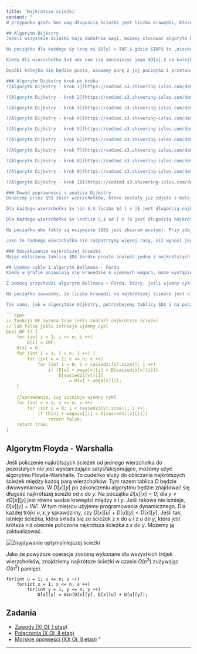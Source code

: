 ```yaml
---
title: 'Najkrótsze ścieżki'
content: "
W przypadku grafu bez wag długością ścieżki jest liczba krawędzi, które na niej leżą. Znajdowanie najkrótszej między dwoma wierzchołkami można wykonać poprzez wywołanie algorytmu BFS. Dużo ciekawsze są grafy ważone, gdzie długością ścieżki jest suma wag krawędzi, które się na niej znajdują.

## Algorytm Dijkstry
Jeżeli wszystkie ścieżki mają dodatnie wagi, możemy stosować algorytm Dijkstry. Znajduje on długości najkrótszych ścieżek między wybranym wierzchołkiem $x$ a wszystkimi innymi. Do jego implementacji użyjemy kolejki priorytetowej $q$ i tablicy $D.$ W $D[k]$ po zakończeniu programu będzie się znajdować długość najkrótszej ścieżki biegnącej z $x$ do $k.$

Na początku dla każdego $y \neq x$ $D[y] = INF,$ gdzie $INF$ to „nieskończoność”. Ponieważ nie jesteśmy w stanie trzymać jej w pamięci komputera, wystarczy, że naszą „nieskończonością” będzie duża liczba, większa niż długość najdłuższej możliwej do uzyskania najkrótszej ścieżki – sumy wag wszystkich krawędzi znajdujących się w grafie. Jeżeli po zakończeniu algorytmu dla wierzchołka $k$ zachodzi $D[k] = INF,$ nie istnieje ścieżka między $x$ a $k.$

Kiedy dla wierzchołka $v$ uda nam się zmniejszyć jego $D[v],$ na kolejkę priorytetową wrzucimy parę $(-D[v], v).$ Z przodu zawsze znajdzie się największy element – ten, którego $D[v]$ jest najmniejsze. Najkrótsza ścieżka między $x$ a $x$ to ścieżka pusta – $D[x] = 0.$ Możemy więc wrzucić parę $(0, v)$ na naszą kolejkę.

Dopóki kolejka nie będzie pusta, usuwamy parę z jej początku i przetwarzamy wierzchołek $v,$ który był jej częścią. Niech $u$ będzie sąsiadem $v,$ a krawędź, która je łączy ma wagę $c.$ Z $x$ do $v$ mogliśmy przejść ścieżką o długości $D[v],$ natomiast z $v$ do $u$ prowadzi ścieżka o długości $c.$ Oznacza to, że istnieje ścieżka z $x$ do $u$ o długości $D[v] + c.$ Jeśli $D[v] + c$ jest mniejsze od aktualnego $D[u],$ możemy zaktualizować $D[u]$ i wrzucić parę $(-D[u], u)$ na kolejkę priorytetową.

### Algorytm Dijkstry krok po kroku
![Algorytm Dijkstry - krok 1](https://codimd.s3.shivering-isles.com/demo/uploads/upload_9d219c4c5f38a15e04955ef2f4b48444.png)

![Algorytm Dijkstry - krok 2](https://codimd.s3.shivering-isles.com/demo/uploads/upload_16549d45697f0f566fe9378c5f893c12.png)

![Algorytm Dijkstry - krok 3](https://codimd.s3.shivering-isles.com/demo/uploads/upload_630c1a81703e9463dfdaa0d3d00118c8.png)

![Algorytm Dijkstry - krok 4](https://codimd.s3.shivering-isles.com/demo/uploads/upload_3dabd09f8de00dc03b798656401ddd65.png)

![Algorytm Dijkstry - krok 5](https://codimd.s3.shivering-isles.com/demo/uploads/upload_f40dc2f29858d48b2fd8f0d18063c072.png)

![Algorytm Dijkstry - krok 6](https://codimd.s3.shivering-isles.com/demo/uploads/upload_e0adca051387befda19bb0cd07b49f61.png)

![Algorytm Dijkstry - krok 7](https://codimd.s3.shivering-isles.com/demo/uploads/upload_5c5dfffaf40943eeb4a53642c3979097.png)

![Algorytm Dijkstry - krok 8](https://codimd.s3.shivering-isles.com/demo/uploads/upload_4b10bac56e1bd6c29bd060a4f86ef33a.png)

![Algorytm Dijkstry - krok 9](https://codimd.s3.shivering-isles.com/demo/uploads/upload_732e5cd31e135bcf3a422ac92a170fca.png)

![Algorytm Dijkstry - krok 10](https://codimd.s3.shivering-isles.com/demo/uploads/upload_c28f77352306c7e907be1c24a6d6ce88.png)

### Dowód poprawności i analiza Dijkstry
Oznaczmy przez $S$ zbiór wierzchołków, które zostały już zdjęte z kolejki. Dowód opiera się na następujących dwóch faktach (niezmiennikach), prawdziwych przez cały czas trwania algorytmu:

Dla każdego wierzchołka $v \in S,$ liczba $d [ v ]$ jest długością najkrótszej ścieżki od $s$ do $v.$

Dla każdego wierzchołka $v \not\in S,$ $d [ v ]$ jest długością najkrótszej krawędzi do $v$ prowadzącej tylko przez wierzchołki z $S.$

Na początku oba fakty są oczywiste ($S$ jest zbiorem pustym). Przy zdejmowaniu wierzchołka $u$ z kolejki wiemy, na podstawie faktu 2, że nie da się do niego dojść żadną krótszą drogą przez wierzchołki z $S.$ Z drugiej strony, ponieważ $u$ ma najniższy priorytet, przejście przez jakikolwiek inny wierzchołek spoza $S$ dałoby od razu co najmniej tak samo długą ścieżkę. A zatem dołączając wierzchołek $u$ do $S,$ zachowujemy prawdziwość faktu 1. Następnie musimy uwzględnić fakt, że najkrótsza ścieżka do jakiegoś wierzchołka $v$ po wierzchołkach z nowego zbioru $S$ może teraz zawierać wierzchołek $u.$ Ale wtedy musi on być ostatnim na niej wierzchołkiem (do każdego innego dałoby się dojść krócej, nie używając $u,$ a zatem jej długość równa jest $d [ u ] + w ( u , v )$ i zostanie prawidłowo obliczona w następnym kroku algorytmu.

Jako że żadnego wierzchołka nie rozpatrzymy więcej razy, niż wynosi jego stopień, a operacje na kolejce priorytetowej zajmują czas logarytmiczny, złożoność czasowa całego algorytmu wyniesie $O((n + m) \ log (n + m)),$ gdzie $n$ i $m$ to kolejno liczba wierzchołków i krawędzi.

### Odzyskiwanie najkrótszej ścieżki
Mając obliczoną tablicę $D$ bardzo prosto znaleźć jedną z najkrótszych ścieżek między $x$ a wybranym wierzchołkiem $v.$ Niech $u$ będzie synem $v,$ a $c$ wagą krawędzi między $v$ i $u.$ Zauważmy, że jeśli $D[u] + c = D[v],$ przez krawędź $(u, v)$ przechodzi jedna z najkrótszych ścieżek. Możemy wrzucić ją na stos i wywołać się rekurencyjnie na wierzchołku $u.$ W momencie, gdy wywołamy się na $x,$ na stosie znajdzie się najkrótsza ścieżka między $x$ i $v.$

## Ujemne cykle i algorytm Bellmana - Forda
Kiedy w grafie pojawiają się krawędzie o ujemnych wagach, może wystąpić ujemny cykl, czyli cykl, w którym suma wag krawędzi jest ujemna. Wówczas długość każdej ścieżki da się skrócić przechodząc przez niego. Zawsze będzie się to opłacać, więc nigdy nie przestaniemy tego robić – najkrótsze ścieżki nie istnieją.

Z pomocą przychodzi algorytm Bellmana – Forda, który, jeśli ujemny cykl nie istnieje, tak samo, jak Algorytm Dijkstry, znajduje długości najkrótszych ścieżek między wybranym wierzchołkiem $x$ a wszystkimi innymi. Dijkstra w przeciwnym wypadku zwraca błąd.

Na początku zauważmy, że liczba krawędzi na najkrótszej ścieżce jest nie większa niż $n – 1.$ Dlaczego? Otóż jaki jest sens przechodzić dwa razy przez ten sam wierzchołek jeśli ujemny cykl nie istnieje? Żaden. Skoro na ścieżce będzie maksymalnie $n$ wierzchołków, to będzie maksymalnie $(n–1)$ krawędzi.

Tak samo, jak w algorytmie Dijkstry, potrzebujemy tablicy $D$ i na początku ustawimy $D[x] = 0$ i $D[y] = INF$ dla $y \neq x.$ Jednakże kolejne operacje będą dużo bardziej "tępe". Dla każdego wierzchołka $v,$ dla każdego jego sąsiada $u$ sprawdzimy, czy $D[v]$ $+$ $c$ $<$ $D[u]$ i zaktualizujemy $D[u].$ Oczywiście to jeszcze nie działa. Jednakże, jeśli wykonamy te operacje $(n - 1)$ razy, to rozważymy wszystkie ścieżki o długości nie większej niż $(n - 1):$ znajdziemy te najkrótsze. Koszt czasowy wyniesie $O(n \cdot (n + m)).$ Pozostało jeszcze dowiedzieć się, czy istnieje cykl. Jeśli po $(n-1)$-szym powtórzeniu algorytmu istnieje para wierchołków $v$ i $u$ połączonych krawędzią o wadze $c$ takich, że $D[v] + c < D[u],$ na najkrótszej ścieżce od $x$ do $u$ jest więcej niż $n$ $–$ $1$ krawędzi – istnieje ujemny cykl.

```cpp=
// funkcja BF zwraca true jeśli znalazł najkrótsze ścieżki
// lub false jeśli istnieje ujemny cykl
bool BF () {
	for (int i = 1; i <= n; i ++)
		D[i] = INF;
	D[x] = 0;
	for (int I = 1; I < n; I ++) {
		for (int v = 1; v <= n; v ++)
			for (int i = 0; i < sasiedzi[v].size(); i ++)
				if (D[v] + waga[v][i] < D[sasiedzi[v][i]])
					D[sasiedzi[v][i]]
						= D[v] + waga[v][i];
	}
	
	//sprawdanie, czy istnieje ujemny cykl
	for (int v = 1; v <= n; v ++)
		for (int i = 0; i < sasiedzi[v].size(); i ++)
			if (D[v] + waga[v][i] < D[sasiedzi[v][i]])
				return false;
	return true;
}
```


## Algorytm Floyda - Warshalla
Jeśli policzenie najkrótszych ścieżek od jednego wierzchołka do pozostałych nie jest
wystarczająco satysfakcjonujące, możemy użyć algorytmu Floyda-Warshalla. To cudeńko służy do obliczania najkrótszych ścieżek między każdą parą wierzchołków. Tym razem tablica $D$ będzie dwuwymiarowa. W $D[x][y]$ po zakończeniu algorytmu będzie znajdować się długość najkrótszej ścieżki od $x$ do $y.$ Na początku $D[x][x] = 0$; dla $y \neq x D[x][y]$ jest równe wadze krawędzi między $x$ i $y.$ Jeśli takowa nie istnieje, $D[x][y] = INF.$ W tym miejscu użyjemy programowania dynamicznego. Dla każdej trójki $u, x, y$ sprawdzimy, czy $D[x][u] + D[u][y] < D[x][y].$ Jeśli tak, istnieje ścieżka, która składa się ze ścieżek z $x$ do $u$ i z $u$ do $y,$ która jest krótsza niż obecnie policzona najkrótsza ścieżka z $x$ do $y.$ Możemy ją zaktualizować.

![Znajdywanie optymalniejszej ścieżki](https://codimd.s3.shivering-isles.com/demo/uploads/upload_a7006fe8238b48cf0fb962782b2194f1.png)

Jako że powyższe operacje zostaną wykonane dla wszystkich trójek wierzchołków, znajdziemy najkrótsze ścieżki w czasie $O(n^3)$ zużywając $O(n^2)$ pamięci.

```cpp=
for(int u = 1; u <= n; u ++)
	for(int x = 1; x <= n; x ++)
		for(int y = 1; y <= n; y ++)
			D[x][y] = min(D[x][y], D[x][u] + D[u][y]);
```

## Zadania
- [Zawody (XI OI, I etap)](https://szkopul.edu.pl/problemset/problem/UiDG8sd_wsS2RfUPL3zQQ1XW/site/?key=statement)
- [Połączenia (X OI, II etap)](https://szkopul.edu.pl/problemset/problem/91AzX729-axIOm15TM0n2IlS/site/?key=statement)
- [Morskie opowieści (XX OI, II etap)](https://szkopul.edu.pl/problemset/problem/CfSEK4ACOcAPaAfX29Fp7Tud/site/?key=statement)
"
---
```


